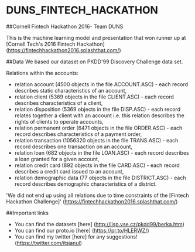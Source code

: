 # DUNS_FINTECH_HACKATHON
##Cornell Fintech Hackathon 2016- Team DUNS


This is the machine learning model and presentation that won runner up at [Cornell Tech's 2016 Fintech Hackathon] (https://fintechhackathon2016.splashthat.com/)


##Data
We based our dataset on PKDD'99 Discovery Challenge data set.

Relations within the accounts:
- relation account (4500 objects in the file ACCOUNT.ASC) - each record describes static characteristics of an account,
- relation client (5369 objects in the file CLIENT.ASC) - each record describes characteristics of a client,
- relation disposition (5369 objects in the file DISP.ASC) - each record relates together a client with an account i.e. this relation describes the rights of clients to operate accounts,
- relation permanent order (6471 objects in the file ORDER.ASC) - each record describes characteristics of a payment order,
- relation transaction (1056320 objects in the file TRANS.ASC) - each record describes one transaction on an account,
- relation loan (682 objects in the file LOAN.ASC) - each record describes a loan granted for a given account,
- relation credit card (892 objects in the file CARD.ASC) - each record describes a credit card issued to an account,
- relation demographic data (77 objects in the file DISTRICT.ASC) - each record describes demographic characteristics of a district.

'We did not end up using all relations due to time constraints of the [Fintech Hackathon Challenge]' (https://fintechhackathon2016.splashthat.com/)


##Important links
- You can find the datasets [here] (http://lisp.vse.cz/pkdd99/berka.htm) 
- You can find our proto.io [here] (https://pr.to/HLERWZ/)
- You can find my twitter [here] for any suggestions! (https://twitter.com/itsjanul)